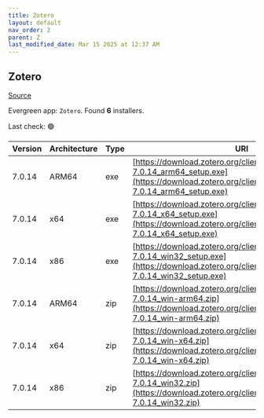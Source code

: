 ```yaml
---
title: Zotero
layout: default
nav_order: 2
parent: Z
last_modified_date: Mar 15 2025 at 12:37 AM
---
```


## Zotero

[Source](https://www.zotero.org/)

Evergreen app: `Zotero`. Found **6** installers.

Last check: 🟢

| Version | Architecture | Type | URI                                                                                                                                                                |
| ------- | ------------ | ---- | ------------------------------------------------------------------------------------------------------------------------------------------------------------------ |
| 7.0.14  | ARM64        | exe  | [https://download.zotero.org/client/release/7.0.14/Zotero-7.0.14_arm64_setup.exe](https://download.zotero.org/client/release/7.0.14/Zotero-7.0.14_arm64_setup.exe) |
| 7.0.14  | x64          | exe  | [https://download.zotero.org/client/release/7.0.14/Zotero-7.0.14_x64_setup.exe](https://download.zotero.org/client/release/7.0.14/Zotero-7.0.14_x64_setup.exe)     |
| 7.0.14  | x86          | exe  | [https://download.zotero.org/client/release/7.0.14/Zotero-7.0.14_win32_setup.exe](https://download.zotero.org/client/release/7.0.14/Zotero-7.0.14_win32_setup.exe) |
| 7.0.14  | ARM64        | zip  | [https://download.zotero.org/client/release/7.0.14/Zotero-7.0.14_win-arm64.zip](https://download.zotero.org/client/release/7.0.14/Zotero-7.0.14_win-arm64.zip)     |
| 7.0.14  | x64          | zip  | [https://download.zotero.org/client/release/7.0.14/Zotero-7.0.14_win-x64.zip](https://download.zotero.org/client/release/7.0.14/Zotero-7.0.14_win-x64.zip)         |
| 7.0.14  | x86          | zip  | [https://download.zotero.org/client/release/7.0.14/Zotero-7.0.14_win32.zip](https://download.zotero.org/client/release/7.0.14/Zotero-7.0.14_win32.zip)             |
